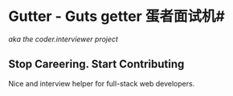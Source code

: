 # Gutter - Guts getter 蛋者面试机#
*aka the coder.interviewer project*

Stop Careering. Start Contributing
-----------------------------------
Nice and interview helper for full-stack web developers.
